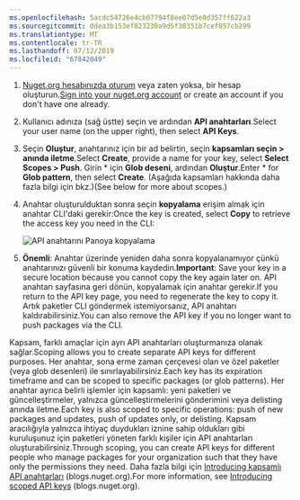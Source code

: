 ```yaml
---
ms.openlocfilehash: 5acdc54726e4cb07794f8ee07d5e0d357ff622a3
ms.sourcegitcommit: 0dea3b153ef823230a9d5f38351b7cef057cb299
ms.translationtype: MT
ms.contentlocale: tr-TR
ms.lasthandoff: 07/12/2019
ms.locfileid: "67842049"
---
```

1. <span data-ttu-id="90581-101">[Nuget.org hesabınızda oturum](https://www.nuget.org/users/account/LogOn?returnUrl=%2F) veya zaten yoksa, bir hesap oluşturun.</span><span class="sxs-lookup"><span data-stu-id="90581-101">[Sign into your nuget.org account](https://www.nuget.org/users/account/LogOn?returnUrl=%2F) or create an account if you don't have one already.</span></span>

1. <span data-ttu-id="90581-102">Kullanıcı adınıza (sağ üstte) seçin ve ardından **API anahtarları**.</span><span class="sxs-lookup"><span data-stu-id="90581-102">Select your user name (on the upper right), then select **API Keys**.</span></span>

1. <span data-ttu-id="90581-103">Seçin **Oluştur**, anahtarınız için bir ad belirtin, seçin **kapsamları seçin > anında iletme**.</span><span class="sxs-lookup"><span data-stu-id="90581-103">Select **Create**, provide a name for your key, select **Select Scopes > Push**.</span></span> <span data-ttu-id="90581-104">Girin \* için **Glob deseni**, ardından **Oluştur**.</span><span class="sxs-lookup"><span data-stu-id="90581-104">Enter \* for **Glob pattern**, then select **Create**.</span></span> <span data-ttu-id="90581-105">(Aşağıda kapsamları hakkında daha fazla bilgi için bkz.)</span><span class="sxs-lookup"><span data-stu-id="90581-105">(See below for more about scopes.)</span></span>

1. <span data-ttu-id="90581-106">Anahtar oluşturulduktan sonra seçin **kopyalama** erişim almak için anahtar CLI'daki gerekir:</span><span class="sxs-lookup"><span data-stu-id="90581-106">Once the key is created, select **Copy** to retrieve the access key you need in the CLI:</span></span>

    ![API anahtarını Panoya kopyalama](../media/QS_Create-02-APIKey.png)

1. <span data-ttu-id="90581-108">**Önemli**: Anahtar üzerinde yeniden daha sonra kopyalanamıyor çünkü anahtarınızı güvenli bir konuma kaydedin.</span><span class="sxs-lookup"><span data-stu-id="90581-108">**Important**: Save your key in a secure location because you cannot copy the key again later on.</span></span> <span data-ttu-id="90581-109">API anahtarı sayfasına geri dönün, kopyalamak için anahtar gerekir.</span><span class="sxs-lookup"><span data-stu-id="90581-109">If you return to the API key page, you need to regenerate the key to copy it.</span></span> <span data-ttu-id="90581-110">Artık paketler CLI göndermek istemiyorsanız, API anahtarı kaldırabilirsiniz.</span><span class="sxs-lookup"><span data-stu-id="90581-110">You can also remove the API key if you no longer want to push packages via the CLI.</span></span>

<span data-ttu-id="90581-111">Kapsam, farklı amaçlar için ayrı API anahtarları oluşturmanıza olanak sağlar.</span><span class="sxs-lookup"><span data-stu-id="90581-111">Scoping allows you to create separate API keys for different purposes.</span></span> <span data-ttu-id="90581-112">Her anahtar, sona erme zaman çerçevesi olan ve özel paketler (veya glob desenleri) ile sınırlayabilirsiniz.</span><span class="sxs-lookup"><span data-stu-id="90581-112">Each key has its expiration timeframe and can be scoped to specific packages (or glob patterns).</span></span> <span data-ttu-id="90581-113">Her anahtar ayrıca belirli işlemler için kapsamlı: yeni paketleri ve güncelleştirmeler, yalnızca güncelleştirmelerini gönderimini veya delisting anında iletme.</span><span class="sxs-lookup"><span data-stu-id="90581-113">Each key is also scoped to specific operations: push of new packages and updates, push of updates only, or delisting.</span></span> <span data-ttu-id="90581-114">Kapsam aracılığıyla yalnızca ihtiyaç duydukları iznine sahip oldukları gibi kuruluşunuz için paketleri yöneten farklı kişiler için API anahtarları oluşturabilirsiniz.</span><span class="sxs-lookup"><span data-stu-id="90581-114">Through scoping, you can create API keys for different people who manage packages for your organization such that they have only the permissions they need.</span></span> <span data-ttu-id="90581-115">Daha fazla bilgi için [Introducing kapsamlı API anahtarları](https://blog.nuget.org/20170202/introducing-scoped-api-keys.html) (blogs.nuget.org).</span><span class="sxs-lookup"><span data-stu-id="90581-115">For more information, see [Introducing scoped API keys](https://blog.nuget.org/20170202/introducing-scoped-api-keys.html) (blogs.nuget.org).</span></span>